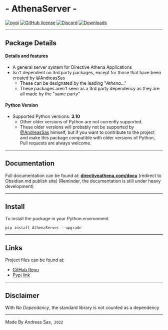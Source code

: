 # - AthenaServer -
[![pypi](https://img.shields.io/pypi/v/AthenaServer)](https://pypi.org/project/AthenaServer/) [![GitHub license](https://img.shields.io/github/license/DirectiveAthena/AthenaServer)](https://github.com/DirectiveAthena/athenaserver/blob/master/LICENSE) [![Discord](https://img.shields.io/discord/814599159926620160?color=maroon)](https://discord.gg/6JcDbhXkCH) [![Downloads](https://pepy.tech/badge/athenaserver)](https://pepy.tech/project/athenaserver)

--- 
## Package Details
#### Details and features 
- A general server system for Directive Athena Applications
- Isn't dependent on 3rd party packages, except for those that have been created by [@AndreasSas](https://github.com/AndreasSas)
  - These can be designated by the leading "*Athena*..."
  - These packages aren't seen as a 3rd party dependency as they are all made by the "same party"

#### Python Version
- Supported Python versions: **3.10**
  - Other older versions of Python are not currently supported. 
  - These older versions will probably not be supported by [@AndreasSas](https://github.com/AndreasSas) himself, but if you want to contribute to the project and make this package compatible with older versions of Python, Pull requests are always welcome.

---
## Documentation
Full documentation can be found at:
**[directiveathena.com/docu](https://publish.obsidian.md/directiveathena/)** (redirect to Obsidian.md publish site)
(Reminder, the documentation is still under heavy development)

---
## Install
To install the package in your Python environment

```
pip install AthenaServer --upgrade
```

---

## Links 
Project files can be found at:    
- [GitHub Repo](https://github.com/DirectiveAthena/AthenaServer)     
- [Pypi link](https://pypi.org/project/AthenaServer/)    

---

## Disclaimer
With  *No Dependency*, the standard library is not counted as a dependency

---
Made By Andreas Sas,` 2022`
